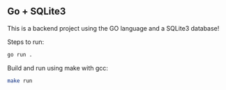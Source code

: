 ## Go + SQLite3

This is a backend project using the GO language and a SQLite3 database!

Steps to run:
```bash
go run .
```

Build and run using make with gcc:
```bash
make run
```